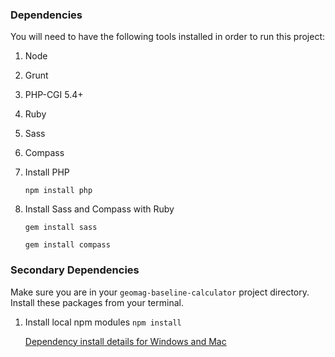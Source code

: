 ### Dependencies ###
You will need to have the following tools installed in order to run this project:

1. Node
  1. Grunt
  1. PHP-CGI 5.4+
1. Ruby
  1. Sass
  1. Compass

1. Install PHP

    `npm install php`

1. Install Sass and Compass with Ruby

    `gem install sass`

    `gem install compass`

### Secondary Dependencies ###
Make sure you are in your `geomag-baseline-calculator` project directory.
Install these packages from your terminal.

1. Install local npm modules
   ```npm install```

   [Dependency install details for Windows and Mac](readme_dependency_install_specifics.md)
